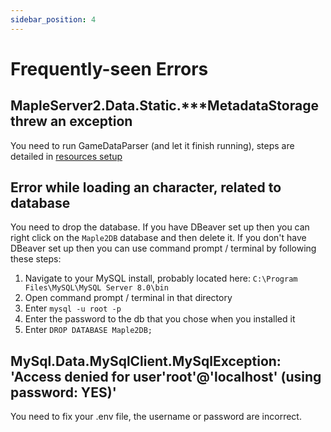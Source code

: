 ```yaml
---
sidebar_position: 4
---
```


# Frequently-seen Errors

## MapleServer2.Data.Static.***MetadataStorage threw an exception

You need to run GameDataParser (and let it finish running), steps are detailed in [resources setup](/docs/setup/resources-setup)

## Error while loading an character, related to database

You need to drop the database. If you have DBeaver set up then you can right click on the `Maple2DB` database and then delete it. If you don't have DBeaver set up then you can use command prompt / terminal by following these steps:

1. Navigate to your MySQL install, probably located here: `C:\Program Files\MySQL\MySQL Server 8.0\bin`
2. Open command prompt / terminal in that directory
3. Enter `mysql -u root -p`
4. Enter the password to the db that you chose when you installed it
5. Enter `DROP DATABASE Maple2DB;`

## MySql.Data.MySqlClient.MySqlException: 'Access denied for user'root'@'localhost' (using password: YES)'

You need to fix your .env file, the username or password are incorrect.
